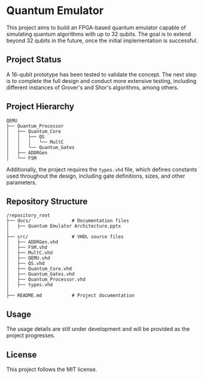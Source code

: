 # Quantum Emulator

This project aims to build an FPGA-based quantum emulator capable of simulating quantum algorithms with up to 32 qubits. The goal is to extend beyond 32 qubits in the future, once the initial implementation is successful.

## Project Status
A 16-qubit prototype has been tested to validate the concept. The next step is to complete the full design and conduct more extensive testing, including different instances of Grover's and Shor's algorithms, among others.

## Project Hierarchy
```
QEMU
├── Quantum_Processor
│   ├── Quantum_Core
│   │   ├── QS
│   │   │   └── MultC
│   │   └── Quantum_Gates
│   ├── ADDRGen
│   └── FSM
```

Additionally, the project requires the `types.vhd` file, which defines constants used throughout the design, including gate definitions, sizes, and other parameters.

## Repository Structure
```
/repository_root
├── docs/               # Documentation files
│   ├── Quantum Emulator Architecture.pptx
│
├── src/                # VHDL source files
│   ├── ADDRGen.vhd
│   ├── FSM.vhd
│   ├── MultC.vhd
│   ├── QEMU.vhd
│   ├── QS.vhd
│   ├── Quantum_Core.vhd
│   ├── Quantum_Gates.vhd
│   ├── Quantum_Processor.vhd
│   ├── types.vhd
│
├── README.md           # Project documentation
```

## Usage
The usage details are still under development and will be provided as the project progresses.

## License
This project follows the MIT license.

